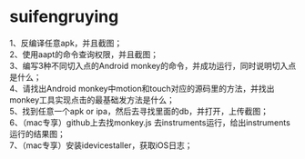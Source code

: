 # suifengruying
1、反编译任意apk，并且截图；<br>
2、使用aapt的命令查询权限，并且截图；<br>
3、编写3种不同切入点的Android monkey的命令，并成功运行，同时说明切入点是什么；<br>
4、请找出Android monkey中motion和touch对应的源码里的方法，并找出monkey工具实现点击的最基础发方法是什么；<br>
5、找到任意一个apk or ipa，然后去寻找里面的db，并打开，上传截图；<br>
6、（mac专享）github上去找monkey.js 去instruments运行，给出instruments运行的结果图；<br>
7、（mac专享）安装idevicestaller，获取iOS日志；<br>
